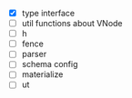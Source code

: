 - [x] type interface
- [ ] util functions about VNode
- [ ] h
- [ ] fence
- [ ] parser
- [ ] schema config
- [ ] materialize
- [ ] ut
